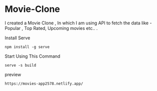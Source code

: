 # Movie-Clone
I created a Movie Clone , In which I am using API to fetch the data like - Popular , Top Rated, Upcoming movies etc.. .



Install Serve
```
npm install -g serve
```

Start Using This Command
```
serve -s build
```
preview 
```
https://movies-app2578.netlify.app/
```

